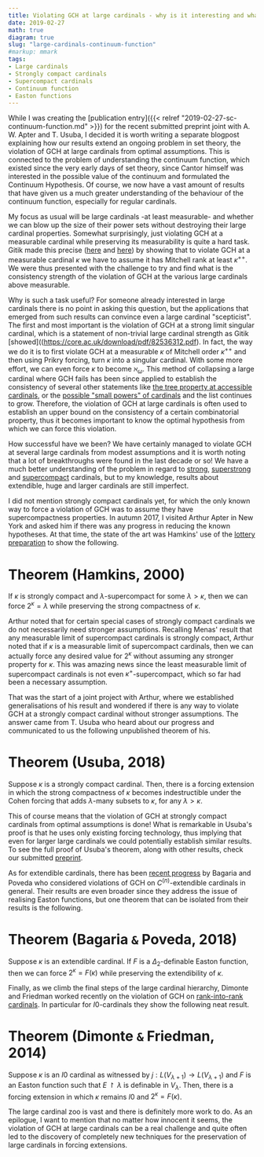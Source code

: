 ```yaml
---
title: Violating GCH at large cardinals - why is it interesting and what's new
date: 2019-02-27
math: true
diagram: true
slug: "large-cardinals-continuum-function"
#markup: mmark
tags:
- Large cardinals
- Strongly compact cardinals
- Supercompact cardinals
- Continuum function
- Easton functions
---
```


While I was creating the [publication entry]({{< relref "2019-02-27-sc-continuum-function.md" >}}) for the recent submitted preprint joint with A. W. Apter and T. Usuba, I decided it is worth writing a separate blogpost explaining how our results extend an ongoing problem in set theory, the violation of GCH at large cardinals from optimal assumptions. This is connected to the problem of understanding the continuum function, which existed since the very early days of set theory, since Cantor himself was interested in the possible value of the continuum and formulated the Continuum Hypothesis. Of course, we now have a vast amount of results that have given us a much greater understanding of the behaviour of the continuum function, especially for regular cardinals.

My focus as usual will be large cardinals -at least measurable- and whether we can blow up the size of their power sets without destroying their large cardinal properties. Somewhat surprisingly, just violating GCH at a measurable cardinal while preserving its measurability is quite a hard task. Gitik made this precise ([here](https://www.sciencedirect.com/science/article/pii/0168007289900699) and [here](https://core.ac.uk/download/pdf/82536312.pdf)) by showing that to violate GCH at a measurable cardinal $\kappa$ we have to assume it has Mitchell rank at least $\kappa^{+ +}$. We were thus presented with the challenge to try and find what is the consistency strength of the violation of GCH at the various large cardinals above measurable.

Why is such a task useful? For someone already interested in large cardinals there is no point in asking this question, but the applications that emerged from such results can convince even a large cardinal "scepticist". The first and most important is the violation of GCH at a strong limit singular cardinal, which is a statement of non-trivial large cardinal strength as Gitik [showed]((https://core.ac.uk/download/pdf/82536312.pdf). In fact, the way we do it is to first violate GCH at a measurable $\kappa$ of Mitchell order $\kappa^{+ +}$ and then using Prikry forcing, turn $\kappa$ into a singular cardinal. With some more effort, we can even force $\kappa$ to become $\aleph_\omega$. This method of collapsing a large cardinal where GCH fails has been since applied to establish the consistency of several other statements like [the tree property at accessible cardinals](https://www.sciencedirect.com/science/article/pii/0003484372900174), or the [possible "small powers" of cardinals](https://link.springer.com/article/10.1007/BF01624081) and the list continues to grow. Therefore, the violation of GCH at large cardinals is often used to establish an upper bound on the consistency of a certain combinatorial property, thus it becomes important to know the optimal hypothesis from which we can force this violation.

How successful have we been? We have certainly managed to violate GCH at several large cardinals from modest assumptions and it is worth noting that a lot of breakthroughs were found in the last decade or so! We have a much better understanding of the problem in regard to [strong](http://logika.ff.cuni.cz/radek/papers/optimal-Easton-revised.pdf), [superstrong](http://logika.ff.cuni.cz/radek/papers/optimal-Easton-revised.pdf) and [supercompact](https://link.springer.com/article/10.1007/BF02761175) cardinals, but to my knowledge, results about extendible, huge and larger cardinals are still imperfect.

I did not mention strongly compact cardinals yet, for which the only known way to force a violation of GCH was to assume they have supercompactness properties. In autumn 2017, I visited Arthur Apter in New York and asked him if there was any progress in reducing the known hypotheses. At that time, the state of the art was Hamkins' use of the [lottery preparation](https://arxiv.org/abs/math/9808012) to show the following.

Theorem (Hamkins, 2000)
=======================

If $\kappa$ is strongly compact and $\lambda$-supercompact for some $\lambda\gt \kappa$, then we can force $2^\kappa=\lambda$ while preserving the strong compactness of $\kappa$.


Arthur noted that for certain special cases of strongly compact cardinals we do not necessarily need stronger assumptions. Recalling Menas' result that any measurable limit of supercompact cardinals is strongly compact, Arthur noted that if $\kappa$ is a measurable limit of supercompact cardinals, then we can actually force any desired value for $2^\kappa$ without assuming any stronger property for $\kappa$. This was amazing news since the least measurable limit of supercompact cardinals is not even $\kappa^+$-supercompact, which so far had been a necessary assumption.

That was the start of a joint project with Arthur, where we established generalisations of his result and wondered if there is any way to violate GCH at a strongly compact cardinal without stronger assumptions. The answer came from T. Usuba who heard about our progress and communicated to us the following unpublished theorem of his.

Theorem (Usuba, 2018)
===============

Suppose $\kappa$ is a strongly compact cardinal. Then, there is a forcing extension in which the strong compactness of $\kappa$ becomes indestructible under the Cohen forcing that adds $\lambda$-many subsets to $\kappa$, for any $\lambda\gt \kappa$.

This of course means that the violation of GCH at strongly compact cardinals from optimal assumptions is done! What is remarkable in Usuba's proof is that he uses only existing forcing technology, thus implying that even for larger large cardinals we could potentially establish similar results. To see the full proof of Usuba's theorem, along with other results, check our submitted [preprint](https://arxiv.org/pdf/1901.05313.pdf).

As for extendible cardinals, there has been [recent progress](https://arxiv.org/abs/1810.09195) by Bagaria and Poveda who considered violations of GCH on $C^{(n)}$-extendible cardinals in general. Their results are even broader since they address the issue of realising Easton functions, but one theorem that can be isolated from their results is the following.

Theorem (Bagaria `&` Poveda, 2018)
=========================

Suppose $\kappa$ is an extendible cardinal. If $F$ is a $\Delta_2$-definable Easton function, then we can force $2^\kappa=F(\kappa)$ while preserving the extendibility of $\kappa$.

Finally, as we climb the final steps of the large cardinal hierarchy, Dimonte and Friedman worked recently on the violation of GCH on [rank-into-rank cardinals](https://users.dimi.uniud.it/~vincenzo.dimonte/Dimonte_Friedman.pdf). In particular for $I0$-cardinals they show the following neat result.

Theorem (Dimonte `&` Friedman, 2014)
====================================

Suppose $\kappa$ is an $I0$ cardinal as witnessed by $j: L(V_{\lambda+1})\to L(V_{\lambda+1})$ and $F$ is an Easton function such that $E\restriction \lambda$ is definable in $V_\lambda$. Then, there is a forcing extension in which $\kappa$ remains $I0$ and $2^\kappa=F(\kappa)$.

The large cardinal zoo is vast and there is definitely more work to do. As an epilogue, I want to mention that no matter how innocent it seems, the violation of GCH at large cardinals can be a real challenge and quite often led to the discovery of completely new techniques for the preservation of large cardinals in forcing extensions.
